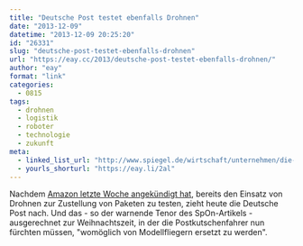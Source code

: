 ```yaml
---
title: "Deutsche Post testet ebenfalls Drohnen"
date: "2013-12-09"
datetime: "2013-12-09 20:25:20"
id: "26331"
slug: "deutsche-post-testet-ebenfalls-drohnen"
url: "https://eay.cc/2013/deutsche-post-testet-ebenfalls-drohnen/"
author: "eay"
format: "link"
categories:
  - 0815
tags:
  - drohnen
  - logistik
  - roboter
  - technologie
  - zukunft
meta:
  - linked_list_url: "http://www.spiegel.de/wirtschaft/unternehmen/die-deutsche-post-plant-einen-drohnen-test-a-938057.html"
  - yourls_shorturl: "https://eay.li/2al"
---
```


Nachdem [Amazon letzte Woche angekündigt hat](//eay.cc/2013/amazon-prime-air/), bereits den Einsatz von Drohnen zur Zustellung von Paketen zu testen, zieht heute die Deutsche Post nach. Und das - so der warnende Tenor des SpOn-Artikels - ausgerechnet zur Weihnachtszeit, in der die Postkutschenfahrer nun fürchten müssen, "womöglich von Modellfliegern ersetzt zu werden".
